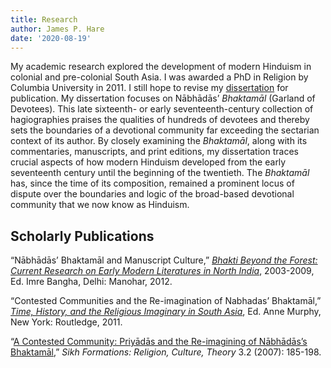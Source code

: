 ```yaml
---
title: Research
author: James P. Hare
date: '2020-08-19'
---
```


My academic research explored the development of modern Hinduism in colonial and pre-colonial South Asia. I was awarded a PhD in Religion by Columbia University in 2011. I still hope to revise my [dissertation](https://doi.org/10.7916/D8VH5TN9) for publication. My dissertation focuses on Nābhādās’ *Bhaktamāl* (Garland of Devotees). This late sixteenth- or early seventeenth-century collection of hagiographies praises the qualities of hundreds of devotees and thereby sets the boundaries of a devotional community far exceeding the sectarian context of its author. By closely examining the *Bhaktamāl*, along with its commentaries, manuscripts, and print editions, my dissertation traces crucial aspects of how modern Hinduism developed from the early seventeenth century until the beginning of the twentieth. The *Bhaktamāl* has, since the time of its composition, remained a prominent locus of dispute over the boundaries and logic of the broad-based devotional community that we now know as Hinduism.

## Scholarly Publications

“Nābhādās’ Bhaktamāl and Manuscript Culture,” [*Bhakti Beyond the Forest: Current Research on Early Modern Literatures in North India*](https://www.worldcat.org/title/bhakti-beyond-the-forest-current-research-on-early-modern-literatures-in-north-india-2003-2009/oclc/863633732), 2003-2009, Ed. Imre Bangha, Delhi: Manohar, 2012.

“Contested Communities and the Re-imagination of Nabhadas’ Bhaktamāl,” [*Time, History, and the Religious Imaginary in South Asia*](https://www.worldcat.org/title/time-history-and-the-religious-imaginary-in-south-asia/oclc/921187738&referer=brief_results), Ed. Anne Murphy, New York: Routledge, 2011.

“[A Contested Community: Priyādās and the Re-imagining of Nābhādās’s Bhaktamāl](https://www.tandfonline.com/doi/abs/10.1080/17448720701697820),” *Sikh Formations: Religion, Culture, Theory* 3.2 (2007): 185-198.